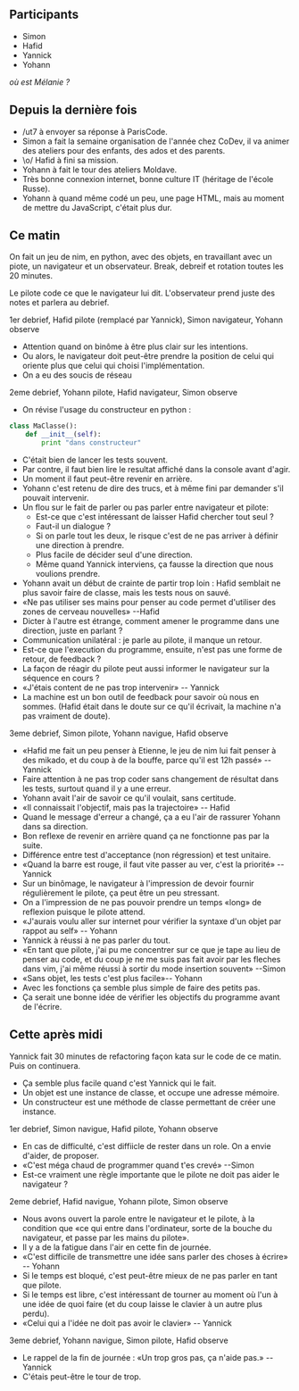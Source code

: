 ## Participants

- Simon
- Hafid
- Yannick
- Yohann

_où est Mélanie ?_

## Depuis la dernière fois

- /ut7 à envoyer sa réponse à ParisCode.
- Simon a fait la semaine organisation de l'année chez CoDev, il va animer des
  ateliers pour des enfants, des ados et des parents.
- \o/ Hafid à fini sa mission.
- Yohann à fait le tour des ateliers Moldave.
- Très bonne connexion internet, bonne culture IT (héritage de l'école Russe).
- Yohann à quand même codé un peu, une page HTML, mais au moment de mettre du
  JavaScript, c'était plus dur.

## Ce matin

On fait un jeu de nim, en python, avec des objets, en travaillant avec un
piote, un navigateur et un observateur. Break, debreif et rotation toutes les
20 minutes.

Le pilote code ce que le navigateur lui dit. L'observateur prend juste des
notes et parlera au debrief.


1er debrief, Hafid pilote (remplacé par Yannick), Simon navigateur, Yohann observe

- Attention quand on binôme à être plus clair sur les intentions.
- Ou alors, le navigateur doit peut-être prendre la position de celui qui oriente plus
  que celui qui choisi l'implémentation.
- On a eu des soucis de réseau

2eme debrief, Yohann pilote, Hafid navigateur, Simon observe

- On révise l'usage du constructeur en python :
```python
class MaClasse():
    def __init__(self):
        print "dans constructeur"
```
- C'était bien de lancer les tests souvent.
- Par contre, il faut bien lire le resultat affiché dans la console avant
  d'agir.
- Un moment il faut peut-être revenir en arrière.
- Yohann c'est retenu de dire des trucs, et à même fini par demander s'il pouvait intervenir.
- Un flou sur le fait de parler ou pas parler entre navigateur et pilote:
  - Est-ce que c'est intéressant de laisser Hafid chercher tout seul ?
  - Faut-il un dialogue ?
  - Si on parle tout les deux, le risque c'est de ne pas arriver à définir une direction à prendre.
  - Plus facile de décider seul d'une direction.
  - Même quand Yannick interviens, ça fausse la direction que nous voulions
    prendre.
- Yohann avait un début de crainte de partir trop loin : Hafid semblait ne plus
  savoir faire de classe, mais les tests nous on sauvé.
- «Ne pas utiliser ses mains pour penser au code permet d'utiliser des zones de
  cerveau nouvelles» --Hafid
- Dicter à l'autre est étrange, comment amener le programme dans une direction,
  juste en parlant ?
- Communication unilatéral : je parle au pilote, il manque un retour.
- Est-ce que l'execution du programme, ensuite, n'est pas une forme de retour,
  de feedback ?
- La façon de réagir du pilote peut aussi informer le navigateur sur la
  séquence en cours ?
- «J'étais content de ne pas trop intervenir» -- Yannick
- La machine est un bon outil de feedback pour savoir où nous en sommes. (Hafid
  était dans le doute sur ce qu'il écrivait, la machine n'a pas vraiment de
  doute).

3eme debrief, Simon pilote, Yohann navigue, Hafid observe

- «Hafid me fait un peu penser à Etienne, le jeu de nim lui fait penser à des
  mikado, et du coup à de la bouffe, parce qu'il est 12h passé» -- Yannick
- Faire attention à ne pas trop coder sans changement de résultat dans les
  tests, surtout quand il y a une erreur.
- Yohann avait l'air de savoir ce qu'il voulait, sans certitude. 
- «Il connaissait l'objectif, mais pas la trajectoire» -- Hafid
- Quand le message d'erreur a changé, ça a eu l'air de rassurer Yohann dans sa
  direction.
- Bon reflexe de revenir en arrière quand ça ne fonctionne pas par la suite.
- Différence entre test d'acceptance (non régression) et test unitaire.
- «Quand la barre est rouge, il faut vite passer au ver, c'est la priorité»
  --Yannick
- Sur un binômage, le navigateur à l'impression de devoir fournir régulièrement
  le pilote, ça peut être un peu stressant.
- On a l'impression de ne pas pouvoir prendre un temps «long» de reflexion
  puisque le pilote attend.
- «J'aurais voulu aller sur internet pour vérifier la syntaxe d'un objet par
  rappot au self» -- Yohann
- Yannick à réussi à ne pas parler du tout.
- «En tant que pilote, j'ai pu me concentrer sur ce que je tape au lieu de
  penser au code, et du coup je ne me suis pas fait avoir par les fleches dans
  vim, j'ai même réussi à sortir du mode insertion souvent» --Simon
- «Sans objet, les tests c'est plus facile»-- Yohann
- Avec les fonctions ça semble plus simple de faire des petits pas.
- Ça serait une bonne idée de vérifier les objectifs du programme avant de
  l'écrire.


## Cette après midi

Yannick fait 30 minutes de refactoring façon kata sur le code de ce matin. Puis
on continuera.

- Ça semble plus facile quand c'est Yannick qui le fait.
- Un objet est une instance de classe, et occupe une adresse mémoire.
- Un constructeur est une méthode de classe permettant de créer une instance.

1er debrief, Simon navigue, Hafid pilote, Yohann observe

- En cas de difficulté, c'est diffiicle de rester dans un role. On a envie
  d'aider, de proposer.
- «C'est méga chaud de programmer quand t'es crevé» --Simon
- Est-ce vraiment une règle importante que le pilote ne doit pas aider le navigateur ?

2eme debrief, Hafid navigue, Yohann pilote, Simon observe

- Nous avons ouvert la parole entre le navigateur et le pilote, à la condition
  que «ce qui entre dans l'ordinateur, sorte de la bouche du navigateur, et
  passe par les mains du pilote».
- Il y a de la fatigue dans l'air en cette fin de journée.
- «C'est difficile de transmettre une idée sans parler des choses à écrire» --
  Yohann
- Si le temps est bloqué, c'est peut-être mieux de ne pas parler en tant que
  pilote.
- Si le temps est libre, c'est intéressant de tourner au moment où l'un à une
  idée de quoi faire (et du coup laisse le clavier à un autre plus perdu).
- «Celui qui a l'idée ne doit pas avoir le clavier» -- Yannick

3eme debrief, Yohann navigue, Simon pilote, Hafid observe

- Le rappel de la fin de journée : «Un trop gros pas, ça n'aide pas.» -- Yannick
- C'étais peut-être le tour de trop.
